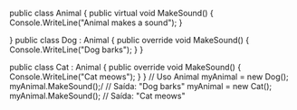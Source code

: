public class Animal 
{ 
	public virtual void MakeSound() 
	{ 
		Console.WriteLine("Animal makes a sound"); 
	} 

} 
public class Dog : Animal 
{
	public override void MakeSound() 
	{ 
		Console.WriteLine("Dog barks"); 
	}
}

public class Cat : Animal 
{
	public override void MakeSound() 
	{ 
		Console.WriteLine("Cat meows"); 
	} 
} 
// Uso Animal myAnimal = new Dog(); myAnimal.MakeSound();/
// Saída: "Dog barks" myAnimal = new Cat(); myAnimal.MakeSound();
// Saída: "Cat meows"

